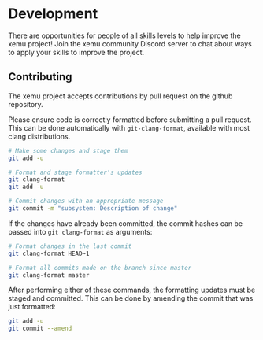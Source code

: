 # Development

There are opportunities for people of all skills levels to help improve the xemu
project! Join the xemu community Discord server to chat about ways to apply your
skills to improve the project.

## Contributing

The xemu project accepts contributions by pull request on the github repository.

Please ensure code is correctly formatted before submitting a pull request.
This can be done automatically with `git-clang-format`, available with most clang distributions.

```sh
# Make some changes and stage them
git add -u

# Format and stage formatter's updates
git clang-format
git add -u

# Commit changes with an appropriate message
git commit -m "subsystem: Description of change"
```

If the changes have already been committed, the commit hashes can be passed into `git clang-format` as arguments:

```sh
# Format changes in the last commit
git clang-format HEAD~1

# Format all commits made on the branch since master
git clang-format master
```

After performing either of these commands, the formatting updates must be staged and committed. This can be done
by amending the commit that was just formatted:

```sh
git add -u
git commit --amend
```
